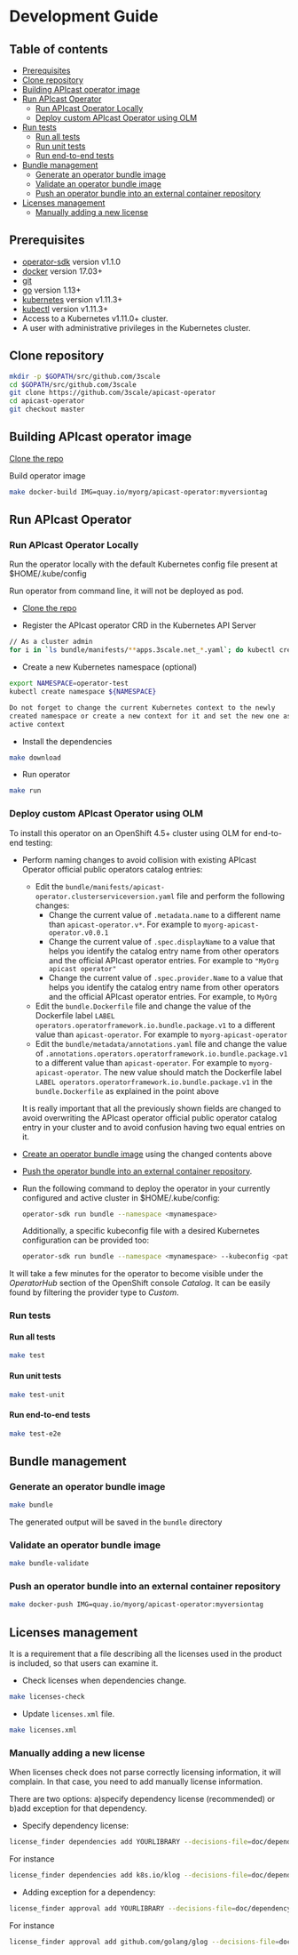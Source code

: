 # Development Guide

## Table of contents
* [Prerequisites](#Prerequisites)
* [Clone repository](#Clone-repository)
* [Building APIcast operator image](#building-APIcast-operator-image)
* [Run APIcast Operator](#run-APIcast-operator)
  * [Run APIcast Operator Locally](#run-APIcast-operator-locally)
  * [Deploy custom APIcast Operator using OLM](#deploy-custom-APIcast-operator-using-olm)
* [Run tests](#run-tests)
  * [Run all tests](#run-all-tests)
  * [Run unit tests](#run-unit-tests)
  * [Run end-to-end tests](#run-end-to-end-tests)
* [Bundle management](#bundle-management)
  * [Generate an operator bundle image](#generate-an-operator-bundle-image)
  * [Validate an operator bundle image](#validate-an-operator-bundle-image)
  * [Push an operator bundle into an external container repository](#push-an-operator-bundle-into-an-external-container-repository)
* [Licenses management](#licenses-management)
  * [Manually adding a new license](#manually-adding-a-new-license)

## Prerequisites

* [operator-sdk] version v1.1.0
* [docker] version 17.03+
* [git][git_tool]
* [go] version 1.13+
* [kubernetes] version v1.11.3+
* [kubectl] version v1.11.3+
* Access to a Kubernetes v1.11.0+ cluster.
* A user with administrative privileges in the Kubernetes cluster.

## Clone repository

```sh
mkdir -p $GOPATH/src/github.com/3scale
cd $GOPATH/src/github.com/3scale
git clone https://github.com/3scale/apicast-operator
cd apicast-operator
git checkout master
```
## Building APIcast operator image

[Clone the repo](#Clone-repository)

Build operator image

```sh
make docker-build IMG=quay.io/myorg/apicast-operator:myversiontag
```

## Run APIcast Operator

### Run APIcast Operator Locally

Run the operator locally with the default Kubernetes config file present at $HOME/.kube/config

Run operator from command line, it will not be deployed as pod.

* [Clone the repo](#Clone-repository)

* Register the APIcast operator CRD in the Kubernetes API Server

```sh
// As a cluster admin
for i in `ls bundle/manifests/**apps.3scale.net_*.yaml`; do kubectl create -f $i ; done
```

* Create a new Kubernetes namespace (optional)

```sh
export NAMESPACE=operator-test
kubectl create namespace ${NAMESPACE}

Do not forget to change the current Kubernetes context to the newly
created namespace or create a new context for it and set the new one as the
active context
```

* Install the dependencies

```sh
make download
```

* Run operator

```sh
make run
```

### Deploy custom APIcast Operator using OLM

To install this operator on an OpenShift 4.5+ cluster using OLM for
end-to-end testing:

* Perform naming changes to avoid collision with existing APIcast Operator
  official public operators catalog entries:
  * Edit the `bundle/manifests/apicast-operator.clusterserviceversion.yaml` file
    and perform the following changes:
      * Change the current value of `.metadata.name` to a different name
        than `apicast-operator.v*`. For example to `myorg-apicast-operator.v0.0.1`
      * Change the current value of `.spec.displayName` to a value that helps you
        identify the catalog entry name from other operators and the official
        APIcast operator entries. For example to `"MyOrg apicast operator"`
      * Change the current value of `.spec.provider.Name` to a value that helps
        you identify the catalog entry name from other operators and the official
        APIcast operator entries. For example, to `MyOrg`
  * Edit the `bundle.Dockerfile` file and change the value of
    the Dockerfile label `LABEL operators.operatorframework.io.bundle.package.v1`
    to a different value than `apicast-operator`. For example to
    `myorg-apicast-operator`
  * Edit the `bundle/metadata/annotations.yaml` file and change the value of
    `.annotations.operators.operatorframework.io.bundle.package.v1` to a
    different value than `apicast-operator`. For example to
    `myorg-apicast-operator`. The new value should match the
    Dockerfile label `LABEL operators.operatorframework.io.bundle.package.v1`
    in the `bundle.Dockerfile` as explained in the point above

  It is really important that all the previously shown fields are changed
  to avoid overwriting the APIcast operator official public operator
  catalog entry in your cluster and to avoid confusion having two equal entries
  on it.

* [Create an operator bundle image](#generate-an-operator-bundle-image) using the
  changed contents above

* [Push the operator bundle into an external container repository](#push-an-operator-bundle-into-an-external-container-repository).

* Run the following command to deploy the operator in your currently configured
  and active cluster in $HOME/.kube/config:
  ```sh
  operator-sdk run bundle --namespace <mynamespace>
  ```

  Additionally, a specific kubeconfig file with a desired Kubernetes
  configuration can be provided too:
  ```sh
  operator-sdk run bundle --namespace <mynamespace> --kubeconfig <path>
  ```

It will take a few minutes for the operator to become visible under
the _OperatorHub_ section of the OpenShift console _Catalog_. It can be
easily found by filtering the provider type to _Custom_.

[git_tool]:https://git-scm.com/downloads
[operator-sdk]:https://github.com/operator-framework/operator-sdk
[docker]:https://docs.docker.com/install/
[go]:https://golang.org/
[kubernetes]:https://kubernetes.io/
[kubectl]:https://kubernetes.io/docs/tasks/tools/install-kubectl/

### Run tests

#### Run all tests

```sh
make test
```

#### Run unit tests

```sh
make test-unit
```

#### Run end-to-end tests

```sh
make test-e2e
```

## Bundle management

### Generate an operator bundle image

```sh
make bundle
```

The generated output will be saved in the `bundle` directory

### Validate an operator bundle image

```sh
make bundle-validate
```

### Push an operator bundle into an external container repository

```sh
make docker-push IMG=quay.io/myorg/apicast-operator:myversiontag
```

## Licenses management

It is a requirement that a file describing all the licenses used in the product is included,
so that users can examine it.

* Check licenses when dependencies change.

```sh
make licenses-check
```

* Update `licenses.xml` file.

```sh
make licenses.xml
```

### Manually adding a new license

When licenses check does not parse correctly licensing information, it will complain.
In that case, you need to add manually license information.

There are two options: a)specify dependency license (recommended) or b)add exception for that dependency.

* Specify dependency license:

```sh
license_finder dependencies add YOURLIBRARY --decisions-file=doc/dependency_decisions.yml LICENSE --project-path "PROJECT URL"
```

For instance

```sh
license_finder dependencies add k8s.io/klog --decisions-file=doc/dependency_decisions.yml "Apache 2.0" --project-path "https://github.com/kubernetes/klog"
```

* Adding exception for a dependency:

```sh
license_finder approval add YOURLIBRARY --decisions-file=doc/dependency_decisions.yml --why "LICENSE_TYPE LINK_TO_LICENSE"
```

For instance

```sh
license_finder approval add github.com/golang/glog --decisions-file=doc/dependency_decisions.yml --why "Apache 2.0 License https://github.com/golang/glog/blob/master/LICENSE"
```
